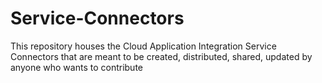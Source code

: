 # Service-Connectors
This repository houses the Cloud Application Integration Service Connectors that are meant to be created, distributed, shared, updated by anyone who wants to contribute
